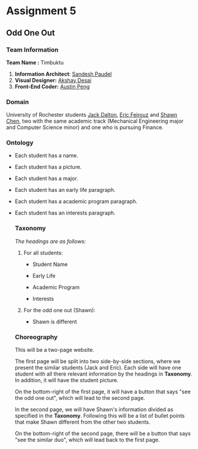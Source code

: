# Assignment 5

## Odd One Out

### Team Information

**Team Name :** Timbuktu

1. **Information Architect**: [Sandesh Paudel](http://github.com/sandeshnep)
2. **Visual Designer:** [Akshay Desai](https://github.com/akshay27d)
3. **Front-End Coder:** [Austin Peng](https://github.com/Azplap)

### Domain

University of Rochester students [Jack Dalton](http://csc174.org/assignment02/atlantis/jack.php), [Eric Feirouz](http://csc174.org/assignment02/seoul/Assignment-2-Flash-Website/ericfeirouz.php) and [Shawn Chen](http://csc174.org/assignment02/new-york/shawn.php), two with the same academic track (Mechanical Engineering major and Computer Science minor) and one who is pursuing Finance.

### Ontology

* Each student has a name.

* Each student has a picture.

* Each student has a major.

* Each student has an early life paragraph.

* Each student has a academic program paragraph.

* Each student has an interests paragraph.

  ### Taxonomy

  *The headings are as follows:*

  1. For all students:

     * Student Name

     * Early Life
     * Academic Program
     * Interests

  2. For the odd one out (Shawn):
     * Shawn is different

  ### Choreography

  This will be a two-page website.

  The first page will be split into two side-by-side sections, where we present the similar students (Jack and Eric). Each side will have one student with all there relevant information by the headings in **Taxonomy**. In addition, it will have the student picture.

  On the bottom-right of the first page, it will have a button that says "see the odd one out", which will lead to the second page.

  In the second page, we will have Shawn's information divided as specified in the **Taxonomy**. Following this will be a list of bullet points that make Shawn different from the other two students.

  On the bottom-right of the second page, there will be a button that says "see the similar duo", which will lead back to the first page.

